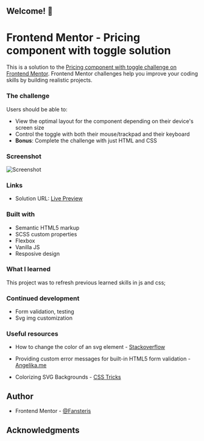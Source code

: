 ## Welcome! 👋

# Frontend Mentor - Pricing component with toggle solution

This is a solution to the [Pricing component with toggle challenge on Frontend Mentor](https://www.frontendmentor.io/challenges/pricing-component-with-toggle-8vPwRMIC). Frontend Mentor challenges help you improve your coding skills by building realistic projects. 

### The challenge

Users should be able to:

- View the optimal layout for the component depending on their device's screen size
- Control the toggle with both their mouse/trackpad and their keyboard
- **Bonus**: Complete the challenge with just HTML and CSS

### Screenshot

![Screenshot]()

### Links

- Solution URL: [Live Preview]()

### Built with

- Semantic HTML5 markup
- SCSS custom properties
- Flexbox
- Vanilla JS
- Resposive design

### What I learned

This project was to refresh previous learned skills in js and css;

### Continued development

- Form validation, testing
- Svg img customization

### Useful resources

- How to change the color of an svg element -
  [Stackoverflow](https://stackoverflow.com/questions/22252472/how-to-change-the-color-of-an-svg-element)

- Providing custom error messages for built-in HTML5 form validation -
  [Angelika.me](https://angelika.me/2020/02/01/custom-error-messages-for-html5-form-validation/)

- Colorizing SVG Backgrounds - [CSS Tricks](https://css-tricks.com/solved-with-css-colorizing-svg-backgrounds/)

## Author

- Frontend Mentor - [@Fansteris](https://www.frontendmentor.io/profile/Fansters)

## Acknowledgments
